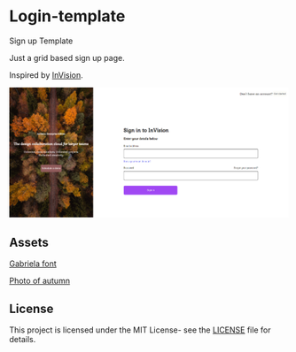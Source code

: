 # Login-template

Sign up Template

Just a grid based sign up page.

Inspired by [InVision](https://projects.invisionapp.com/d/login).

![Screenshot](images/screenshot.png)

## Assets

[Gabriela font](https://fonts.google.com/specimen/Gabriela)

[Photo of autumn](https://unsplash.com/photos/6-QfZVVzWiQ)

## License

This project is licensed under the MIT License- see the [LICENSE](LICENSE) file for details.
